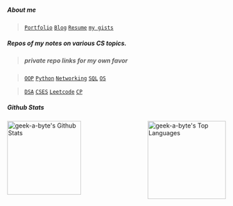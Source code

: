 ##### About me             

> [```Portfolio```](https://nazia-shehnaz.netlify.app/)
> [```Blog```](https://geek-a-byte.github.io/)
> [```Resume```](https://resume-of-nazia-shehnaz.netlify.app/)
> [```my gists```](https://gist.github.com/Geek-a-Byte)

##### Repos of my notes on various CS topics.

>##### private repo links for my own favor

>[```OOP```](https://github.com/Geek-a-Byte/OOP) 
>[```Python```](https://github.com/Geek-a-Byte/PyHaxx)
>[```Networking```](https://github.com/Geek-a-Byte/Networking)
>[```SQL```](https://github.com/Geek-a-Byte/sql-practice)
>[```OS```](https://github.com/Geek-a-Byte/Operating-Systems-Sessionals)


>[```DSA```](https://github.com/Geek-a-Byte/DSA)
>[```CSES```](https://github.com/Geek-a-Byte/CSES)
>[```Leetcode```](https://github.com/Geek-a-Byte/Leetcode-Solutions)
>[```CP```](https://github.com/Geek-a-Byte/CP)


<p align="center" style="font-weight=500px">

#####  Github Stats
</p>
<p>
<a align="left" href="https://github.com/geek-a-byte/github-readme-stats"><img alt="geek-a-byte's Github Stats" height="170px" src="https://github-readme-stats.vercel.app/api?username=geek-a-byte&show_icons=true&count_private=true&theme=react&hide_border=true&bg_color=0D1117" /></a>
<a href="https://github.com/geek-a-byte/"><img align="right" alt="geek-a-byte's Top Languages" height="180px" src="https://github-readme-stats.vercel.app/api/top-langs/?username=geek-a-byte&langs_count=8&count_private=true&layout=compact&theme=react&hide_border=true&bg_color=0D1117" /></a>

